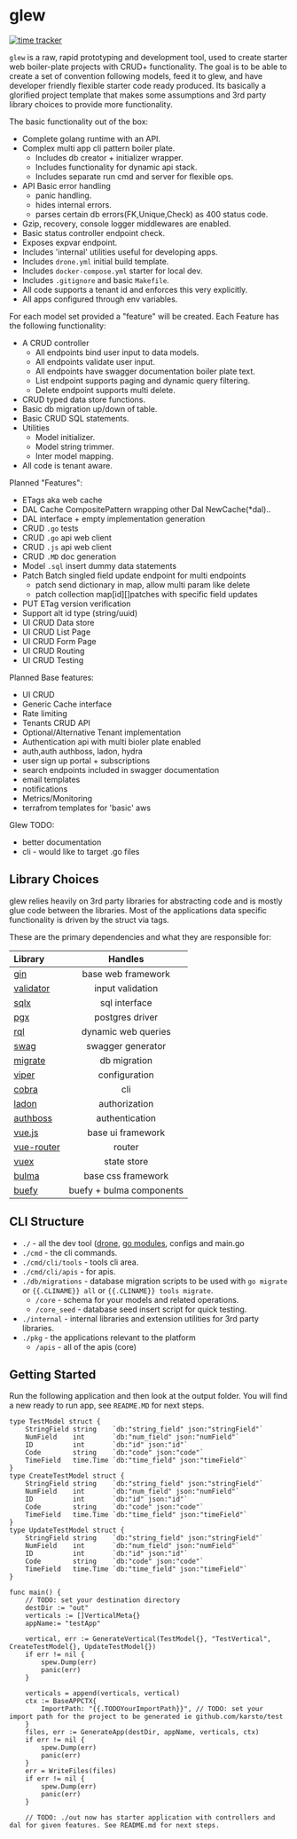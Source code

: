 # glew
[![time tracker](https://wakatime.com/badge/github/karsto/glew.svg)](https://wakatime.com/badge/github/karsto/glew)

`glew` is a raw, rapid prototyping and development tool, used to create starter web boiler-plate projects with CRUD+ functionality. The goal is to be able to create a set of convention following models, feed it to glew, and have developer friendly flexible starter code ready produced. Its basically a glorified project template that makes some assumptions and 3rd party library choices to provide more functionality.

The basic functionality out of the box:


* Complete golang runtime with an API.
* Complex multi app cli pattern boiler plate.
  * Includes db creator + initializer wrapper.
  * Includes functionality for dynamic api stack.
  * Includes separate run cmd and server for flexible ops.
* API Basic error handling
  * panic handling.
  * hides internal errors.
  * parses certain db errors(FK,Unique,Check) as 400 status code.
* Gzip, recovery, console logger middlewares are enabled.
* Basic status controller endpoint check.
* Exposes expvar endpoint.
* Includes 'internal' utilities useful for developing apps.
* Includes `drone.yml` initial build template.
* Includes `docker-compose.yml` starter for local dev.
* Includes `.gitignore` and basic `Makefile`.
* All code supports a tenant id and enforces this very explicitly.
* All apps configured through env variables.

For each model set provided a "feature" will be created. Each Feature has the following functionality:

* A CRUD controller
  * All endpoints bind user input to data models.
  * All endpoints validate user input.
  * All endpoints have swagger documentation boiler plate text.
  * List endpoint supports paging and dynamic query filtering.
  * Delete endpoint supports multi delete.
* CRUD typed data store functions.
* Basic db migration up/down of table.
* Basic CRUD SQL statements.
* Utilities
  * Model initializer.
  * Model string trimmer.
  * Inter model mapping.
* All code is tenant aware.

Planned "Features":

* ETags aka web cache
* DAL Cache CompositePattern wrapping other Dal NewCache(*dal)..
* DAL interface + empty implementation generation
* CRUD `.go` tests
* CRUD `.go` api web client
* CRUD `.js` api web client
* CRUD `.MD` doc generation
* Model `.sql` insert dummy data statements
* Patch Batch singled field update endpoint for multi endpoints
  * patch send dictionary in map, allow multi param like delete
  * patch collection map[id][]patches with specific field updates
* PUT ETag version verification
* Support alt id type (string/uuid)
* UI CRUD Data store
* UI CRUD List Page
* UI CRUD Form Page
* UI CRUD Routing
* UI CRUD Testing

Planned Base features:

* UI CRUD
* Generic Cache interface
* Rate limiting
* Tenants CRUD API
* Optional/Alternative Tenant implementation
* Authentication api with multi bioler plate enabled
* auth,auth authboss, ladon, hydra
* user sign up portal + subscriptions
* search endpoints included in swagger documentation
* email templates
* notifications
* Metrics/Monitoring
* terrafrom templates for 'basic' aws

Glew TODO:

* better documentation
* cli - would like to target .go files

## Library Choices

glew relies heavily on 3rd party libraries for abstracting code and is mostly glue code between the libraries. Most of the applications data specific functionality is driven by the struct via tags.

These are the primary dependencies and what they are responsible for:

| Library                                                 |         Handles          |
| :------------------------------------------------------ | :----------------------: |
| [gin](https://github.com/gin-gonic/gin)                 |    base web framework    |
| [validator](https://github.com/go-playground/validator) |     input validation     |
| [sqlx](https://github.com/jmoiron/sqlx)                 |      sql interface       |
| [pgx](https://github.com/jackc/pgx)                     |     postgres driver      |
| [rql](https://github.com/a8m/rql)                       |   dynamic web queries    |
| [swag](https://github.com/swaggo/swag)                  |    swagger generator     |
| [migrate](https://github.com/golang-migrate/migrate)    |       db migration       |
| [viper](https://github.com/spf13/viper)                 |      configuration       |
| [cobra](https://github.com/spf13/cobra)                 |           cli            |
| [ladon](https://github.com/ory/ladon)                   |      authorization       |
| [authboss](https://github.com/volatiletech/authboss)    |      authentication      |
| [vue.js](https://github.com/go-playground/validator)    |    base ui framework     |
| [vue-router](https://github.com/vuejs/vue-router)       |    router                |
| [vuex](https://github.com/vuejs/vuex)                   |    state store           |
| [bulma](https://bulma.io/)                              |    base css framework    |
| [buefy](https://buefy.org/)                             | buefy + bulma components |

## CLI Structure

* `./` - all the dev tool ([drone](https://drone.io/), [go modules](https://blog.golang.org/using-go-modules), configs and main.go
* `./cmd` - the cli commands.
* `./cmd/cli/tools` - tools cli area.
* `./cmd/cli/apis` - for apis.
* `./db/migrations` - database migration scripts to be used with `go migrate` or `{{.CLINAME}} all` or `{{.CLINAME}} tools migrate`.
  * `/core` - schema for your models and related operations.
  * `/core_seed` - database seed insert script for quick testing.
* `./internal` - internal libraries and extension utilities for 3rd party libraries.
* `./pkg` - the applications relevant to the platform
  * `/apis` - all of the apis (core)

## Getting Started

Run the following application and then look at the output folder. You will find a new ready to run app, see `README.MD` for next steps.

```golang
type TestModel struct {
	StringField string    `db:"string_field" json:"stringField"`
	NumField    int       `db:"num_field" json:"numField"`
	ID          int       `db:"id" json:"id"`
	Code        string    `db:"code" json:"code"`
	TimeField   time.Time `db:"time_field" json:"timeField"`
}
type CreateTestModel struct {
	StringField string    `db:"string_field" json:"stringField"`
	NumField    int       `db:"num_field" json:"numField"`
	ID          int       `db:"id" json:"id"`
	Code        string    `db:"code" json:"code"`
	TimeField   time.Time `db:"time_field" json:"timeField"`
}
type UpdateTestModel struct {
	StringField string    `db:"string_field" json:"stringField"`
	NumField    int       `db:"num_field" json:"numField"`
	ID          int       `db:"id" json:"id"`
	Code        string    `db:"code" json:"code"`
	TimeField   time.Time `db:"time_field" json:"timeField"`
}

func main() {
    // TODO: set your destination directory
	destDir := "out"
	verticals := []VerticalMeta{}
    appName:= "testApp"

	vertical, err := GenerateVertical(TestModel{}, "TestVertical", CreateTestModel{}, UpdateTestModel{})
	if err != nil {
		spew.Dump(err)
		panic(err)
	}

	verticals = append(verticals, vertical)
	ctx := BaseAPPCTX{
		ImportPath: "{{.TODOYourImportPath}}", // TODO: set your import path for the project to be generated ie github.com/karsto/test
	}
	files, err := GenerateApp(destDir, appName, verticals, ctx)
	if err != nil {
		spew.Dump(err)
		panic(err)
	}
	err = WriteFiles(files)
	if err != nil {
		spew.Dump(err)
		panic(err)
    }

    // TODO: ./out now has starter application with controllers and dal for given features. See README.md for next steps.
```